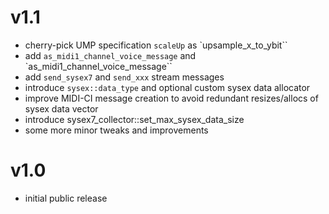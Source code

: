 # v1.1

* cherry-pick UMP specification `scaleUp` as `upsample_x_to_ybit``
* add `as_midi1_channel_voice_message` and `as_midi1_channel_voice_message``
* add `send_sysex7` and `send_xxx` stream messages
* introduce `sysex::data_type` and optional custom sysex data allocator
* improve MIDI-CI message creation to avoid redundant resizes/allocs of sysex data vector
* introduce sysex7_collector::set_max_sysex_data_size
* some more minor tweaks and improvements

# v1.0

* initial public release